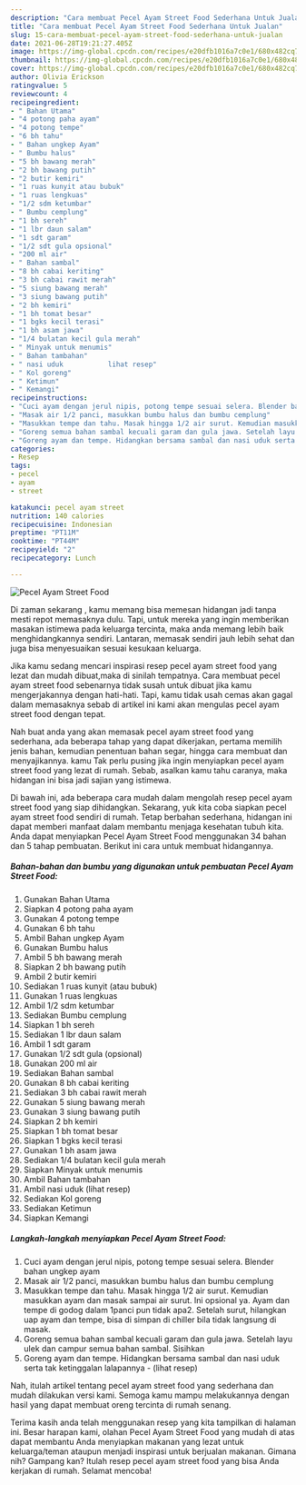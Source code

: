 ```yaml
---
description: "Cara membuat Pecel Ayam Street Food Sederhana Untuk Jualan"
title: "Cara membuat Pecel Ayam Street Food Sederhana Untuk Jualan"
slug: 15-cara-membuat-pecel-ayam-street-food-sederhana-untuk-jualan
date: 2021-06-28T19:21:27.405Z
image: https://img-global.cpcdn.com/recipes/e20dfb1016a7c0e1/680x482cq70/pecel-ayam-street-food-foto-resep-utama.jpg
thumbnail: https://img-global.cpcdn.com/recipes/e20dfb1016a7c0e1/680x482cq70/pecel-ayam-street-food-foto-resep-utama.jpg
cover: https://img-global.cpcdn.com/recipes/e20dfb1016a7c0e1/680x482cq70/pecel-ayam-street-food-foto-resep-utama.jpg
author: Olivia Erickson
ratingvalue: 5
reviewcount: 4
recipeingredient:
- " Bahan Utama"
- "4 potong paha ayam"
- "4 potong tempe"
- "6 bh tahu"
- " Bahan ungkep Ayam"
- " Bumbu halus"
- "5 bh bawang merah"
- "2 bh bawang putih"
- "2 butir kemiri"
- "1 ruas kunyit atau bubuk"
- "1 ruas lengkuas"
- "1/2 sdm ketumbar"
- " Bumbu cemplung"
- "1 bh sereh"
- "1 lbr daun salam"
- "1 sdt garam"
- "1/2 sdt gula opsional"
- "200 ml air"
- " Bahan sambal"
- "8 bh cabai keriting"
- "3 bh cabai rawit merah"
- "5 siung bawang merah"
- "3 siung bawang putih"
- "2 bh kemiri"
- "1 bh tomat besar"
- "1 bgks kecil terasi"
- "1 bh asam jawa"
- "1/4 bulatan kecil gula merah"
- " Minyak untuk menumis"
- " Bahan tambahan"
- " nasi uduk           lihat resep"
- " Kol goreng"
- " Ketimun"
- " Kemangi"
recipeinstructions:
- "Cuci ayam dengan jerul nipis, potong tempe sesuai selera. Blender bahan ungkep ayam"
- "Masak air 1/2 panci, masukkan bumbu halus dan bumbu cemplung"
- "Masukkan tempe dan tahu. Masak hingga 1/2 air surut. Kemudian masukkan ayam dan masak sampai air surut. Ini opsional ya. Ayam dan tempe di godog dalam 1panci pun tidak apa2. Setelah surut, hilangkan uap ayam dan tempe, bisa di simpan di chiller bila tidak langsung di masak."
- "Goreng semua bahan sambal kecuali garam dan gula jawa. Setelah layu ulek dan campur semua bahan sambal. Sisihkan"
- "Goreng ayam dan tempe. Hidangkan bersama sambal dan nasi uduk serta tak ketinggalan lalapannya           (lihat resep)"
categories:
- Resep
tags:
- pecel
- ayam
- street

katakunci: pecel ayam street 
nutrition: 140 calories
recipecuisine: Indonesian
preptime: "PT11M"
cooktime: "PT44M"
recipeyield: "2"
recipecategory: Lunch

---
```



![Pecel Ayam Street Food](https://img-global.cpcdn.com/recipes/e20dfb1016a7c0e1/680x482cq70/pecel-ayam-street-food-foto-resep-utama.jpg)

Di zaman  sekarang , kamu memang bisa memesan hidangan jadi tanpa mesti repot memasaknya dulu. Tapi, untuk mereka yang ingin memberikan masakan istimewa pada keluarga tercinta, maka anda memang lebih baik menghidangkannya sendiri. Lantaran, memasak sendiri jauh lebih sehat dan juga bisa menyesuaikan sesuai kesukaan keluarga.

Jika kamu sedang mencari inspirasi resep pecel ayam street food yang lezat dan mudah dibuat,maka di sinilah tempatnya. Cara membuat pecel ayam street food  sebenarnya tidak susah untuk dibuat jika kamu mengerjakannya dengan hati-hati. Tapi, kamu tidak usah cemas akan gagal dalam memasaknya 
sebab di artikel ini kami akan mengulas pecel ayam street food dengan tepat.  



Nah buat anda yang akan memasak pecel ayam street food yang sederhana, ada beberapa tahap yang dapat dikerjakan, pertama memilih jenis bahan, kemudian penentuan bahan segar, hingga cara membuat dan menyajikannya. kamu Tak perlu pusing jika ingin menyiapkan pecel ayam street food yang lezat di rumah. Sebab, asalkan kamu  tahu caranya, maka hidangan ini bisa jadi sajian yang istimewa.

Di bawah ini, ada beberapa cara mudah dalam mengolah resep pecel ayam street food yang siap dihidangkan. Sekarang, yuk kita coba siapkan pecel ayam street food sendiri di rumah. Tetap berbahan sederhana, hidangan ini dapat memberi manfaat dalam membantu menjaga kesehatan tubuh kita. Anda dapat menyiapkan Pecel Ayam Street Food menggunakan 34 bahan dan 5 tahap pembuatan. Berikut ini cara untuk membuat hidangannya.

<!--inarticleads1-->

##### Bahan-bahan dan bumbu yang digunakan untuk pembuatan Pecel Ayam Street Food:

1. Gunakan  Bahan Utama
1. Siapkan 4 potong paha ayam
1. Gunakan 4 potong tempe
1. Gunakan 6 bh tahu
1. Ambil  Bahan ungkep Ayam
1. Gunakan  Bumbu halus
1. Ambil 5 bh bawang merah
1. Siapkan 2 bh bawang putih
1. Ambil 2 butir kemiri
1. Sediakan 1 ruas kunyit (atau bubuk)
1. Gunakan 1 ruas lengkuas
1. Ambil 1/2 sdm ketumbar
1. Sediakan  Bumbu cemplung
1. Siapkan 1 bh sereh
1. Sediakan 1 lbr daun salam
1. Ambil 1 sdt garam
1. Gunakan 1/2 sdt gula (opsional)
1. Gunakan 200 ml air
1. Sediakan  Bahan sambal
1. Gunakan 8 bh cabai keriting
1. Sediakan 3 bh cabai rawit merah
1. Gunakan 5 siung bawang merah
1. Gunakan 3 siung bawang putih
1. Siapkan 2 bh kemiri
1. Siapkan 1 bh tomat besar
1. Siapkan 1 bgks kecil terasi
1. Gunakan 1 bh asam jawa
1. Sediakan 1/4 bulatan kecil gula merah
1. Siapkan  Minyak untuk menumis
1. Ambil  Bahan tambahan
1. Ambil  nasi uduk           (lihat resep)
1. Sediakan  Kol goreng
1. Sediakan  Ketimun
1. Siapkan  Kemangi




<!--inarticleads2-->

##### Langkah-langkah menyiapkan Pecel Ayam Street Food:

1. Cuci ayam dengan jerul nipis, potong tempe sesuai selera. Blender bahan ungkep ayam
1. Masak air 1/2 panci, masukkan bumbu halus dan bumbu cemplung
1. Masukkan tempe dan tahu. Masak hingga 1/2 air surut. Kemudian masukkan ayam dan masak sampai air surut. Ini opsional ya. Ayam dan tempe di godog dalam 1panci pun tidak apa2. Setelah surut, hilangkan uap ayam dan tempe, bisa di simpan di chiller bila tidak langsung di masak.
1. Goreng semua bahan sambal kecuali garam dan gula jawa. Setelah layu ulek dan campur semua bahan sambal. Sisihkan
1. Goreng ayam dan tempe. Hidangkan bersama sambal dan nasi uduk serta tak ketinggalan lalapannya -           (lihat resep)




Nah, itulah artikel tentang  pecel ayam street food  yang sederhana dan mudah dilakukan versi kami. Semoga kamu mampu melakukannya dengan hasil yang dapat membuat oreng tercinta di rumah senang. 

Terima kasih anda telah menggunakan resep yang kita tampilkan di halaman ini. Besar harapan kami, olahan  Pecel Ayam Street Food yang mudah di atas dapat membantu Anda menyiapkan makanan yang lezat untuk keluarga/teman ataupun menjadi inspirasi untuk berjualan makanan. Gimana nih? Gampang kan? Itulah resep pecel ayam street food yang bisa Anda kerjakan di rumah. Selamat mencoba!

